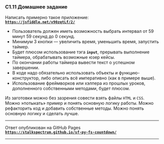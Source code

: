 ### C1.11 Домашнее задание ###

Написать примерно такое приложение: 
[**`https://jsfiddle.net/v90zqtLf/2/`**](https://jsfiddle.net/v90zqtLf/2/)

- Пользователь должен иметь возможность выбрать интервал от 59 минут 59 секунд
до 0 секунд.
- Минимум 3 кнопки&nbsp;&mdash; увеличить время, уменьшить время, запустить
таймер.
- Будет плюсом использование тэга **`input`**, прерывать выполнение таймера,
обрабатывать возможные юзер кейсы.
- По окончании работы таймера вывести текст о успешном завершении.
- В коде надо обязательно использовать объекты и функцию-конструктор, либо
описать всё императивно (как в примере выше).
- Использование фреймворков или хэлпера из прошлых уроков, дополненного
собственными методами, будет плюсом.

Из заготовки можно без зазрения совести взять файлы `HTML` и `CSS`. Можно
&raquo;потыкать&raquo; пример и понять основную логику работы. Можно рефакторить
код и добавить собственные методы. Можно понять основную логику и сделать лучше.

----

Ответ опубликован на GitHub Pages    
[**`https://stalkspectrum.github.io/sf-py-fs-countdown/`**](https://stalkspectrum.github.io/sf-py-fs-countdown/)

----
